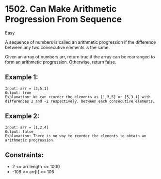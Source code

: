 # 1502. Can Make Arithmetic Progression From Sequence

Easy

A sequence of numbers is called an arithmetic progression if the difference between any two consecutive elements is the same.

Given an array of numbers arr, return true if the array can be rearranged to form an arithmetic progression. Otherwise, return false.

## Example 1:
```
Input: arr = [3,5,1]
Output: true
Explanation: We can reorder the elements as [1,3,5] or [5,3,1] with differences 2 and -2 respectively, between each consecutive elements.
```

## Example 2:
```
Input: arr = [1,2,4]
Output: false
Explanation: There is no way to reorder the elements to obtain an arithmetic progression.
```

## Constraints:

- 2 <= arr.length <= 1000
- -106 <= arr[i] <= 106